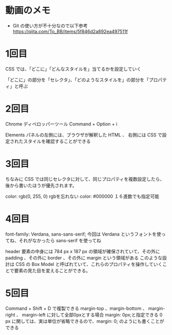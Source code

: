 # 動画のメモ

- Git の使い方が不十分なので以下参考
https://qiita.com/To_BB/items/5f846d2a892ea497511f

# 1回目
CSS では、「どこに」「どんなスタイルを」当てるかを設定していく

「どこに」の部分を「セレクタ」、「どのようなスタイルを」の部分を「プロパティ」と呼ぶ
# 2回目
Chrome ディベロッパーツール
Command + Option + i 

Elements パネルの左側には、ブラウザが解釈した HTML 、
右側には CSS で設定されたスタイルを確認することができる
# 3回目
ちなみに CSS では同じセレクタに対して、同じプロパティを複数設定したら、後から書いたほうが優先されます。

  color: rgb(0, 255, 0)
rgbを忘れない
  color: #000000
１６進数でも指定可能
# 4回目
font-family: Verdana, sans-sans-serif;
今回は Verdana というフォントを使ってね、それがなかったら sans-serif を使ってね

header 要素の中身には 784 px x 187 px の領域が確保されていて、その外に padding 、その外に border 、その外に margin という領域がある
このような設計は CSS の Box Model と呼ばれていて、これらのプロパティを操作していくことで要素の見た目を変えることができる。
# 5回目
Command + Shift + D で複製できる
margin-top 、margin-bottom 、 margin-right 、 margin-left に対して全部0pxとする場合 margin: 0px;と指定できる
0 px に関しては、実は単位が省略できるので、margin: 0; のようにも書くことができる
